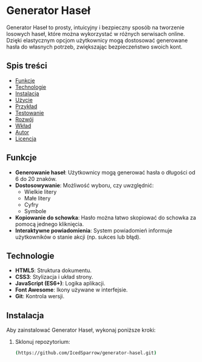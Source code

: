 # Generator Haseł

Generator Haseł to prosty, intuicyjny i bezpieczny sposób na tworzenie losowych haseł, które można wykorzystać w różnych serwisach online. Dzięki elastycznym opcjom użytkownicy mogą dostosować generowane hasła do własnych potrzeb, zwiększając bezpieczeństwo swoich kont.

## Spis treści

- [Funkcje](#funkcje)
- [Technologie](#technologie)
- [Instalacja](#instalacja)
- [Użycie](#użycie)
- [Przykład](#przykład)
- [Testowanie](#testowanie)
- [Rozwój](#rozwój)
- [Wkład](#wkład)
- [Autor](#autor)
- [Licencja](#licencja)

## Funkcje

- **Generowanie haseł**: Użytkownicy mogą generować hasła o długości od 6 do 20 znaków.
- **Dostosowywanie**: Możliwość wyboru, czy uwzględnić:
  - Wielkie litery
  - Małe litery
  - Cyfry
  - Symbole
- **Kopiowanie do schowka**: Hasło można łatwo skopiować do schowka za pomocą jednego kliknięcia.
- **Interaktywne powiadomienia**: System powiadomień informuje użytkowników o stanie akcji (np. sukces lub błąd).

## Technologie

- **HTML5**: Struktura dokumentu.
- **CSS3**: Stylizacja i układ strony.
- **JavaScript (ES6+)**: Logika aplikacji.
- **Font Awesome**: Ikony używane w interfejsie.
- **Git**: Kontrola wersji.

## Instalacja

Aby zainstalować Generator Haseł, wykonaj poniższe kroki:

1. Sklonuj repozytorium:
   ```bash
   (https://github.com/IcedSparrow/generator-hasel.git)
